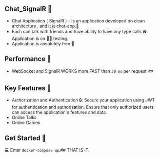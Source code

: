 ## Chat_SignalR 📱
* Chat Application ( SignalR ) - Is an application developed on clean architecture , and it is chat-app.📄
* Each can talk with friends and have ability to have any type calls ☎️. Application is on 🧑‍💻 testing.
* Application is absolutely free 💸

## Performance 📰
* WebSocket and SignalR WORKS more FAST than ` 30 ms ` per request 🐟

## Key Features 🚀
* Authorization and Authentication 🔒: Secure your application using JWT for authentication and authorization. Ensure that only authorized users can access the application's features and data.
* Online Talks
* Online Games

## Get Started 🏁
💻 Enter `docker-compose up`.## THAT IS IT.
